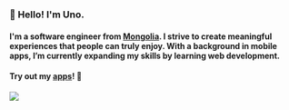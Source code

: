 ### 👋 Hello! I'm Uno.

#### I'm a software engineer from <a href="https://en.wikipedia.org/wiki/Mongolia">Mongolia</a>. I strive to create meaningful experiences that people can truly enjoy. With a background in mobile apps, I’m currently expanding my skills by learning web development.

#### Try out my <a href="https://apps.apple.com/us/developer/usukhbayar-batbayar/id1532655863">apps</a>! 📱 

<a href="https://skillicons.dev">
  <img src="https://skillicons.dev/icons?i=androidstudio,apple,unity,reactivex,py,cs,php,swift,cpp" />
</a>
